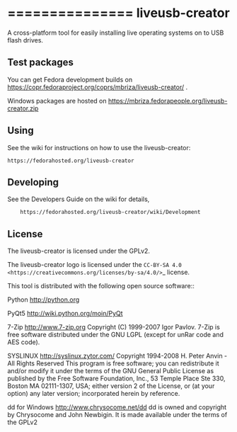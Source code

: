 ===============
liveusb-creator
===============

A cross-platform tool for easily installing live operating systems on to USB
flash drives.

Test packages
-------------

You can get Fedora development builds on https://copr.fedoraproject.org/coprs/mbriza/liveusb-creator/ .

Windows packages are hosted on https://mbriza.fedorapeople.org/liveusb-creator.zip

Using
-----
See the wiki for instructions on how to use the liveusb-creator:

    https://fedorahosted.org/liveusb-creator

Developing
----------
See the Developers Guide on the wiki for details,

        https://fedorahosted.org/liveusb-creator/wiki/Development

License
-------

The liveusb-creator is licensed under the GPLv2.

The liveusb-creator logo is licensed under the `CC-BY-SA 4.0 <https://creativecommons.org/licenses/by-sa/4.0/>`_ license.

This tool is distributed with the following open source software::

   Python
   http://python.org

   PyQt5
   http://wiki.python.org/moin/PyQt

   7-Zip
   http://www.7-zip.org
   Copyright (C) 1999-2007 Igor Pavlov.
   7-Zip is free software distributed under the GNU LGPL 
   (except for unRar code and AES code).

   SYSLINUX
   http://syslinux.zytor.com/
   Copyright 1994-2008 H. Peter Anvin - All Rights Reserved
   This program is free software; you can redistribute it and/or modify
   it under the terms of the GNU General Public License as published by
   the Free Software Foundation, Inc., 53 Temple Place Ste 330,
   Boston MA 02111-1307, USA; either version 2 of the License, or
   (at your option) any later version; incorporated herein by reference.

   dd for Windows
   http://www.chrysocome.net/dd
   dd is owned and copyright by Chrysocome and John Newbigin.
   It is made available under the terms of the GPLv2
